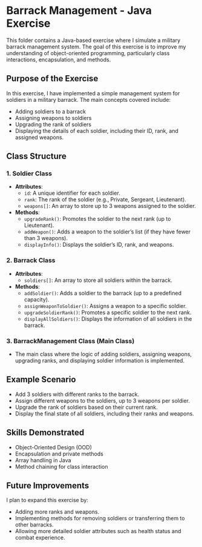 # Barrack Management - Java Exercise

This folder contains a Java-based exercise where I simulate a military barrack management system. The goal of this exercise is to improve my understanding of object-oriented programming, particularly class interactions, encapsulation, and methods.

## Purpose of the Exercise

In this exercise, I have implemented a simple management system for soldiers in a military barrack. The main concepts covered include:
- Adding soldiers to a barrack
- Assigning weapons to soldiers
- Upgrading the rank of soldiers
- Displaying the details of each soldier, including their ID, rank, and assigned weapons.

## Class Structure

### 1. Soldier Class
- **Attributes**:
    - `id`: A unique identifier for each soldier.
    - `rank`: The rank of the soldier (e.g., Private, Sergeant, Lieutenant).
    - `weapons[]`: An array to store up to 3 weapons assigned to the soldier.
- **Methods**:
    - `upgradeRank()`: Promotes the soldier to the next rank (up to Lieutenant).
    - `addWeapon()`: Adds a weapon to the soldier’s list (if they have fewer than 3 weapons).
    - `displayInfo()`: Displays the soldier’s ID, rank, and weapons.

### 2. Barrack Class
- **Attributes**:
    - `soldiers[]`: An array to store all soldiers within the barrack.
- **Methods**:
    - `addSoldier()`: Adds a soldier to the barrack (up to a predefined capacity).
    - `assignWeaponToSoldier()`: Assigns a weapon to a specific soldier.
    - `upgradeSoldierRank()`: Promotes a specific soldier to the next rank.
    - `displayAllSoldiers()`: Displays the information of all soldiers in the barrack.

### 3. BarrackManagement Class (Main Class)
- The main class where the logic of adding soldiers, assigning weapons, upgrading ranks, and displaying soldier information is implemented.

## Example Scenario

- Add 3 soldiers with different ranks to the barrack.
- Assign different weapons to the soldiers, up to 3 weapons per soldier.
- Upgrade the rank of soldiers based on their current rank.
- Display the final state of all soldiers, including their ranks and weapons.

## Skills Demonstrated

- Object-Oriented Design (OOD)
- Encapsulation and private methods
- Array handling in Java
- Method chaining for class interaction

## Future Improvements

I plan to expand this exercise by:
- Adding more ranks and weapons.
- Implementing methods for removing soldiers or transferring them to other barracks.
- Allowing more detailed soldier attributes such as health status and combat experience.


